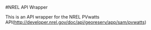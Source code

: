 #NREL API Wrapper

This is an API wrapper for the NREL PVwatts API(http://developer.nrel.gov/doc/api/georeserv/app/sam/pvwatts)